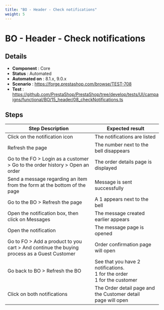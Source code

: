 ```yaml
---
title: "BO - Header - Check notifications"
weight: 5
---
```


# BO - Header - Check notifications
## Details
* **Component** : Core
* **Status** : Automated
* **Automated on** : 8.1.x, 9.0.x
* **Scenario** : https://forge.prestashop.com/browse/TEST-708
* **Test** : https://github.com/PrestaShop/PrestaShop/tree/develop/tests/UI/campaigns/functional/BO/15_header/08_checkNotifications.ts

## Steps
| Step Description | Expected result |
| ----- | ----- |
| Click on the notification icon | The notifications are listed |
| Refresh the page | The number next to the bell disappears |
| Go to the FO > Login as a customer > Go to the order history > Open an order | The order details page is displayed |
| Send a message regarding an item from the form at the bottom of the page | Message is sent successfully |
| Go to the BO > Refresh the page | A 1 appears next to the bell |
| Open the notification box, then click on Messages | The message created earlier appears |
| Open the notification | The message page is opened |
| Go to FO > Add a product to you cart > And continue the buying process as a Guest Customer | Order confirmation page will open |
| Go back to BO > Refresh the BO | See that you have 2 notifications.<br>1 for the order<br>1 for the customer |
| Click on both notifications | The Order detail page and the Customer detail page will open |
